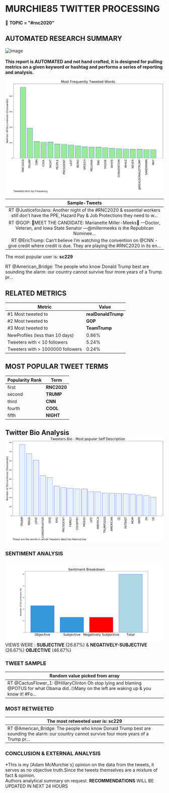 # MURCHIE85 TWITTER PROCESSING 
&#x1F34E; **TOPIC = "#rnc2020"**

## AUTOMATED RESEARCH SUMMARY

![image](https://marketingplatform.google.com/about/static/images/gmp/analytics-smb-benefit.jpg)
<br></br>
<b> This report is AUTOMATED and not hand crafted, it is designed for pulling metrics on a given keyword or hashtag and performs a series of reporting and analysis.</b>



![image](TWEETS.png)



|                **Sample-Tweets**        |
| :-------------: |
| RT @JusticeforJans: Another night of the #RNC2020 &amp; essential workers still don't have the PPE, Hazard Pay &amp; Job Protections they need to w… |
| RT @GOP: 🐘MEET THE CANDIDATE: Marianette Miller-Meeks🐘 —Doctor, Veteran, and Iowa State Senator —@millermeeks is the Republican Nominee… |
| RT @EricTrump: Can’t believe I’m watching the convention on @CNN - give credit where credit is due. They are playing the #RNC2020 in its en… |

The most popular user is: **sc229**
<div class="alert alert-block alert-danger"> RT @American_Bridge: The people who know Donald Trump best are sounding the alarm: our country cannot survive four more years of a Trump pr…</div>

## RELATED METRICS<br>
| Metric | Value |
| ------------- | ------------- |
| #1 Most tweeted to  | **realDonaldTrump** |
| #2 Most tweeted to  | **GOP** |
| #3 Most tweeted to  | **TeamTrump** |
| NewProfiles (less than 10 days) | 0.86%  |
| Tweeters with < 10 followers  | 5.24%|
| Tweeters with > 1000000 followers  | 0.24%  |



## MOST POPULAR TWEET TERMS 


| Popularity Rank  | Term |
| ------------- | ------------- |
| first  | **RNC2020**  |
| second  | **TRUMP**  |
| third  | **CNN** |
| fourth  | **COOL**  |
| fifth  | **NIGHT**  |


## Twitter Bio Analysis![image](BIO.png)
### SENTIMENT ANALYSIS
![image](sentiment.png)
VIEWS WERE : **SUBJECTIVE**  (26.67%) & **NEGATIVELY-SUBJECTIVE** (26.67%) **OBJECTIVE** (46.67%)

### TWEET SAMPLE 
| Random value picked from array |
| ------------- |
|RT @CactusFlower_1: @HillaryClinton Oh stop lying and blaming @POTUS for what Obama did..🙄Many on the left are waking up &amp; you know it! #Fo… |

### MOST RETWEETED 

| The most retweeted user is: **sc229**  |
| ------------- |
| RT @American_Bridge: The people who know Donald Trump best are sounding the alarm: our country cannot survive four more years of a Trump pr… |

### CONCLUSION & EXTERNAL ANALYSIS

*This is my [Adam McMurchie`s] opinion on the data from the tweets, it serves as no objective truth.Since the tweets themselves are a mixture of fact & opinion.<br>
Authors analytical summary on request.
**RECOMMENDATIONS** WILL BE UPDATED IN NEXT  24 HOURS <br>